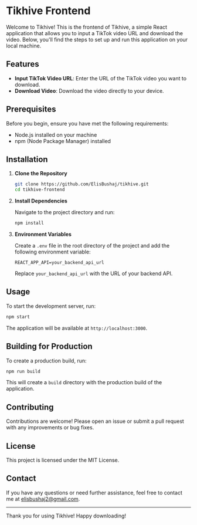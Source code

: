 # Tikhive Frontend

Welcome to Tikhive! This is the frontend of Tikhive, a simple React application that allows you to input a TikTok video URL and download the video. Below, you'll find the steps to set up and run this application on your local machine.

## Features

- **Input TikTok Video URL**: Enter the URL of the TikTok video you want to download.
- **Download Video**: Download the video directly to your device.

## Prerequisites

Before you begin, ensure you have met the following requirements:

- Node.js installed on your machine
- npm (Node Package Manager) installed

## Installation

1. **Clone the Repository**

   ```bash
   git clone https://github.com/ElisBushaj/tikhive.git
   cd tikhive-frontend
   ```

2. **Install Dependencies**

   Navigate to the project directory and run:

   ```bash
   npm install
   ```

3. **Environment Variables**

   Create a `.env` file in the root directory of the project and add the following environment variable:

   ```plaintext
   REACT_APP_API=your_backend_api_url
   ```

   Replace `your_backend_api_url` with the URL of your backend API.

## Usage

To start the development server, run:

```bash
npm start
```

The application will be available at `http://localhost:3000`.

## Building for Production

To create a production build, run:

```bash
npm run build
```

This will create a `build` directory with the production build of the application.

## Contributing

Contributions are welcome! Please open an issue or submit a pull request with any improvements or bug fixes.

## License

This project is licensed under the MIT License.

## Contact

If you have any questions or need further assistance, feel free to contact me at elisbushaj2@gmail.com.

---

Thank you for using Tikhive! Happy downloading!
